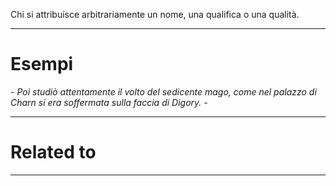 Chi si attribuisce arbitrariamente un nome, una qualifica o una qualità.

----------------------------------------------------------------

# Esempi
_- Poi studiò attentamente il volto del sedicente mago, come nel palazzo di Charn si era soffermata sulla faccia di Digory. -_

----------------------------------------------------------------

# Related to


----------------------------------------------------------------